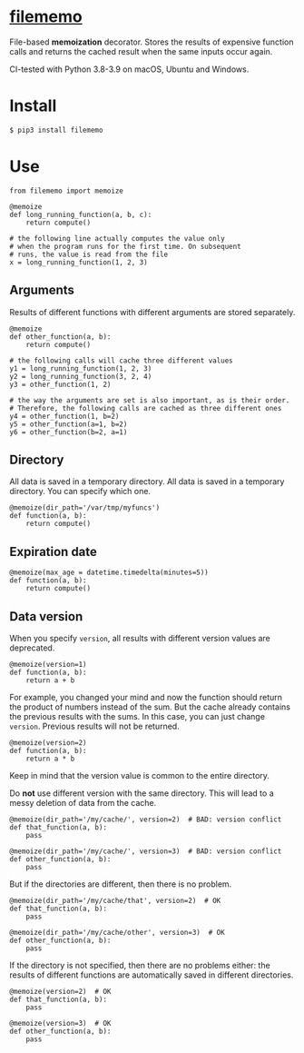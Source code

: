 # [filememo](https://github.com/rtmigo/filememo_py#readme)

File-based **memoization** decorator. Stores the results of expensive function calls and returns the cached result 
when the same inputs occur again.

CI-tested with Python 3.8-3.9 on macOS, Ubuntu and Windows.

# Install

``` bash
$ pip3 install filememo
```

# Use

``` python3
from filememo import memoize

@memoize
def long_running_function(a, b, c):
    return compute()

# the following line actually computes the value only
# when the program runs for the first time. On subsequent 
# runs, the value is read from the file
x = long_running_function(1, 2, 3)
```

## Arguments

Results of different functions with different arguments are stored 
separately.

``` python3
@memoize
def other_function(a, b):
    return compute()

# the following calls will cache three different values 
y1 = long_running_function(1, 2, 3)  
y2 = long_running_function(3, 2, 4)
y3 = other_function(1, 2)

# the way the arguments are set is also important, as is their order. 
# Therefore, the following calls are cached as three different ones
y4 = other_function(1, b=2)
y5 = other_function(a=1, b=2)
y6 = other_function(b=2, a=1)
```

## Directory

All data is saved in a temporary directory. All data is saved in a temporary 
directory. You can specify which one.

``` python3
@memoize(dir_path='/var/tmp/myfuncs')
def function(a, b):
    return compute()
```

## Expiration date

``` python3
@memoize(max_age = datetime.timedelta(minutes=5))
def function(a, b):
    return compute()
```

## Data version

When you specify `version`, all results with different version values 
are deprecated.


``` python3
@memoize(version=1)
def function(a, b):
    return a + b
```

For example, you changed your mind and now the function should return the 
product of numbers instead of the sum. But the cache already contains 
the previous results with the sums. In this case, you can just change
`version`. Previous results will not be returned.

``` python3
@memoize(version=2)
def function(a, b):
    return a * b
```

Keep in mind that the version value is common to the entire directory.

Do **not** use different version with the same directory. This will lead to a messy deletion of data from the cache.

``` python3
@memoize(dir_path='/my/cache/', version=2)  # BAD: version conflict
def that_function(a, b):
    pass
    
@memoize(dir_path='/my/cache/', version=3)  # BAD: version conflict 
def other_function(a, b):
    pass
```

But if the directories are different, then there is no problem.

``` python3
@memoize(dir_path='/my/cache/that', version=2)  # OK
def that_function(a, b):
    pass
    
@memoize(dir_path='/my/cache/other', version=3)  # OK 
def other_function(a, b):
    pass
```

If the directory is not specified, then there are no problems either: the 
results of different functions are automatically saved in different directories.

``` python3
@memoize(version=2)  # OK
def that_function(a, b):
    pass
    
@memoize(version=3)  # OK 
def other_function(a, b):
    pass
```